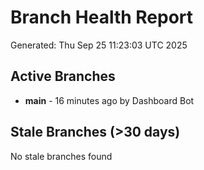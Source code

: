 # Branch Health Report
Generated: Thu Sep 25 11:23:03 UTC 2025

## Active Branches
- **main** - 16 minutes ago by Dashboard Bot

## Stale Branches (>30 days)
No stale branches found
